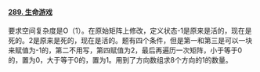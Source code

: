 #### [289. 生命游戏](https://leetcode.cn/problems/game-of-life/)

要求空间复杂度是O（1）。在原始矩阵上修改，定义状态-1是原来是活的，现在是死的。2是原来是死的，现在是活的。题有四个条件，但是第一和第三是可以一块来赋值为-1的，第二不用写，第四赋值为2，最后再遍历一次矩阵，小于等于0的，置为0，大于等于0的，置为1。用到了方向数组求8个方向的1的数量。
